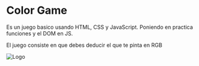 
# Color Game

Es un juego basico usando HTML, CSS y JavaScript.
Poniendo en practica funciones y el DOM en JS.

El juego consiste en que debes deducir el  que te pinta en RGB



![Logo](https://i.stack.imgur.com/VKubA.png)


